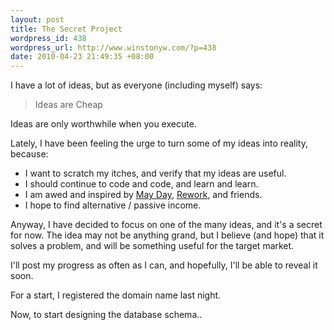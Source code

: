 ```yaml
--- 
layout: post
title: The Secret Project
wordpress_id: 438
wordpress_url: http://www.winstonyw.com/?p=438
date: 2010-04-23 21:49:35 +08:00
---
```

I have a lot of ideas, but as everyone (including myself) says: 

<blockquote>Ideas are Cheap</blockquote>

Ideas are only worthwhile when you execute.

Lately, I have been feeling the urge to turn some of my ideas into reality, because:
<ul>
	<li>I want to scratch my itches, and verify that my ideas are useful.</li>
	<li>I should continue to code and code, and learn and learn.</li>
	<li>I am awed and inspired by <a href="http://www.imayday.com/">May Day</a>, <a href="http://www.bookdepository.co.uk/book/9780091929787/ReWork?a_aid=winstonyw">Rework</a>, and friends.</li>
	<li>I hope to find alternative / passive income.</li>
</ul>

Anyway, I have decided to focus on one of the many ideas, and it's a secret for now. The idea may not be anything grand, but I believe (and hope) that it solves a problem, and will be something useful for the target market.

I'll post my progress as often as I can, and hopefully, I'll be able to reveal it soon.

For a start, I registered the domain name last night.

Now, to start designing the database schema..
